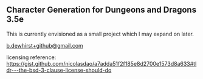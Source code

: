 ## Character Generation for Dungeons and Dragons 3.5e

This is currently envisioned as a small project which I may expand on later.

b.dewhirst+github@gmail.com

licensing reference:
https://gist.github.com/nicolasdao/a7adda51f2f185e8d2700e1573d8a633#tldr---the-bsd-3-clause-license-should-do